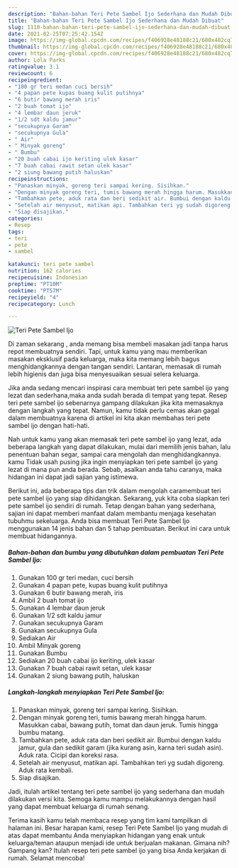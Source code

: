 ```yaml
---
description: "Bahan-bahan Teri Pete Sambel Ijo Sederhana dan Mudah Dibuat"
title: "Bahan-bahan Teri Pete Sambel Ijo Sederhana dan Mudah Dibuat"
slug: 1110-bahan-bahan-teri-pete-sambel-ijo-sederhana-dan-mudah-dibuat
date: 2021-02-25T07:25:42.154Z
image: https://img-global.cpcdn.com/recipes/f406928e48188c21/680x482cq70/teri-pete-sambel-ijo-foto-resep-utama.jpg
thumbnail: https://img-global.cpcdn.com/recipes/f406928e48188c21/680x482cq70/teri-pete-sambel-ijo-foto-resep-utama.jpg
cover: https://img-global.cpcdn.com/recipes/f406928e48188c21/680x482cq70/teri-pete-sambel-ijo-foto-resep-utama.jpg
author: Lola Parks
ratingvalue: 3.1
reviewcount: 6
recipeingredient:
- "100 gr teri medan cuci bersih"
- "4 papan pete kupas buang kulit putihnya"
- "6 butir bawang merah iris"
- "2 buah tomat ijo"
- "4 lembar daun jeruk"
- "1/2 sdt kaldu jamur"
- "secukupnya Garam"
- "secukupnya Gula"
- " Air"
- " Minyak goreng"
- " Bumbu"
- "20 buah cabai ijo keriting ulek kasar"
- "7 buah cabai rawit setan ulek kasar"
- "2 siung bawang putih haluskan"
recipeinstructions:
- "Panaskan minyak, goreng teri sampai kering. Sisihkan."
- "Dengan minyak goreng teri, tumis bawang merah hingga harum. Masukkan cabai, bawang putih, tomat dan daun jeruk. Tumis hingga bumbu matang."
- "Tambahkan pete, aduk rata dan beri sedikit air. Bumbui dengan kaldu jamur, gula dan sedikit garam (jika kurang asin, karna teri sudah asin). Aduk rata. Cicipi dan koreksi rasa."
- "Setelah air menyusut, matikan api. Tambahkan teri yg sudah digoreng. Aduk rata kembali."
- "Siap disajikan."
categories:
- Resep
tags:
- teri
- pete
- sambel

katakunci: teri pete sambel 
nutrition: 162 calories
recipecuisine: Indonesian
preptime: "PT10M"
cooktime: "PT57M"
recipeyield: "4"
recipecategory: Lunch

---
```



![Teri Pete Sambel Ijo](https://img-global.cpcdn.com/recipes/f406928e48188c21/680x482cq70/teri-pete-sambel-ijo-foto-resep-utama.jpg)

Di zaman  sekarang , anda memang bisa membeli masakan jadi tanpa harus repot membuatnya sendiri. Tapi, untuk kamu yang mau memberikan masakan eksklusif pada keluarga, maka kita memang lebih bagus menghidangkannya dengan tangan sendiri. Lantaran, memasak di rumah lebih higienis dan juga bisa menyesuaikan sesuai selera keluarga.

Jika anda sedang mencari inspirasi cara membuat teri pete sambel ijo yang lezat dan sederhana,maka anda sudah berada di tempat yang tepat. Resep teri pete sambel ijo  sebenarnya gampang dilakukan jika kita memasaknya dengan langkah yang tepat. Namun, kamu tidak perlu cemas akan gagal dalam membuatnya 
karena di artikel ini kita akan membahas teri pete sambel ijo dengan hati-hati.  



Nah untuk kamu yang akan memasak teri pete sambel ijo yang lezat, ada beberapa langkah yang dapat dilakukan, mulai dari memilih jenis bahan, lalu penentuan bahan segar, sampai cara mengolah dan menghidangkannya. kamu Tidak usah pusing jika ingin menyiapkan teri pete sambel ijo yang lezat di mana pun anda berada. Sebab, asalkan anda  tahu caranya, maka hidangan ini dapat jadi sajian yang istimewa.

Berikut ini, ada beberapa tips dan trik dalam mengolah caramembuat teri pete sambel ijo yang siap dihidangkan. Sekarang, yuk kita coba siapkan teri pete sambel ijo sendiri di rumah. Tetap dengan bahan yang sederhana, sajian ini dapat memberi manfaat dalam membantu menjaga kesehatan tubuhmu sekeluarga. Anda bisa membuat Teri Pete Sambel Ijo menggunakan 14 jenis bahan dan 5 tahap pembuatan. Berikut ini cara untuk membuat hidangannya.

<!--inarticleads1-->

##### Bahan-bahan dan bumbu yang dibutuhkan dalam pembuatan Teri Pete Sambel Ijo:

1. Gunakan 100 gr teri medan, cuci bersih
1. Gunakan 4 papan pete, kupas buang kulit putihnya
1. Gunakan 6 butir bawang merah, iris
1. Ambil 2 buah tomat ijo
1. Gunakan 4 lembar daun jeruk
1. Gunakan 1/2 sdt kaldu jamur
1. Gunakan secukupnya Garam
1. Gunakan secukupnya Gula
1. Sediakan  Air
1. Ambil  Minyak goreng
1. Gunakan  Bumbu
1. Sediakan 20 buah cabai ijo keriting, ulek kasar
1. Gunakan 7 buah cabai rawit setan, ulek kasar
1. Gunakan 2 siung bawang putih, haluskan




<!--inarticleads2-->

##### Langkah-langkah menyiapkan Teri Pete Sambel Ijo:

1. Panaskan minyak, goreng teri sampai kering. Sisihkan.
1. Dengan minyak goreng teri, tumis bawang merah hingga harum. Masukkan cabai, bawang putih, tomat dan daun jeruk. Tumis hingga bumbu matang.
1. Tambahkan pete, aduk rata dan beri sedikit air. Bumbui dengan kaldu jamur, gula dan sedikit garam (jika kurang asin, karna teri sudah asin). Aduk rata. Cicipi dan koreksi rasa.
1. Setelah air menyusut, matikan api. Tambahkan teri yg sudah digoreng. Aduk rata kembali.
1. Siap disajikan.




Jadi, itulah artikel tentang  teri pete sambel ijo  yang sederhana dan mudah dilakukan versi kita. Semoga kamu mampu melakukannya dengan hasil yang dapat membuat keluarga di rumah senang. 

Terima kasih kamu telah membaca resep yang tim kami tampilkan di halaman ini. Besar harapan kami, resep  Teri Pete Sambel Ijo yang mudah di atas dapat membantu Anda menyiapkan hidangan yang enak untuk keluarga/teman ataupun menjadi ide untuk berjualan makanan. Gimana nih? Gampang kan? Itulah resep teri pete sambel ijo yang bisa Anda kerjakan di rumah. Selamat mencoba!

